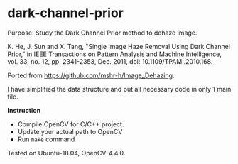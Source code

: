 # dark-channel-prior

Purpose: Study the Dark Channel Prior method to dehaze image.

K. He, J. Sun and X. Tang, "Single Image Haze Removal Using Dark Channel Prior," in IEEE Transactions on Pattern Analysis and Machine Intelligence, vol. 33, no. 12, pp. 2341-2353, Dec. 2011, doi: 10.1109/TPAMI.2010.168.

Ported from https://github.com/mshr-h/Image_Dehazing.

I have simplified the data structure and put all necessary code in only 1 main file.

**Instruction** 
+ Compile OpenCV for C/C++ project.
+ Update your actual path to OpenCV
+ Run `make` command

Tested on Ubuntu-18.04, OpenCV-4.4.0.
